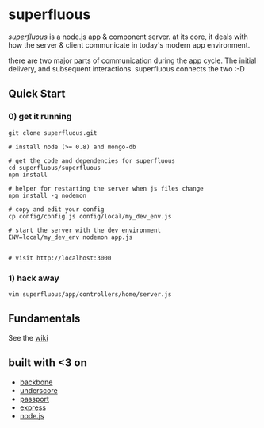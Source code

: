 superfluous
===========

*superfluous* is a node.js app & component server. at its core, it deals
with how the server & client communicate in today's modern app environment.

there are two major parts of communication during the app cycle. The initial
delivery, and subsequent interactions. superfluous connects the two :-D

## Quick Start

### 0) get it running

    git clone superfluous.git

    # install node (>= 0.8) and mongo-db

    # get the code and dependencies for superfluous
    cd superfluous/superfluous
    npm install

    # helper for restarting the server when js files change
    npm install -g nodemon

    # copy and edit your config
    cp config/config.js config/local/my_dev_env.js

    # start the server with the dev environment
    ENV=local/my_dev_env nodemon app.js


    # visit http://localhost:3000

### 1) hack away

    vim superfluous/app/controllers/home/server.js

## Fundamentals

See the [wiki](http://github.com/okayzed/superfluous/wiki)

## built with <3 on

* [backbone](http://backbonejs.org)
* [underscore](http://underscorejs.org)
* [passport](http://passportjs.org)
* [express](http://expressjs.com)
* [node.js](http://nodejs.org)

